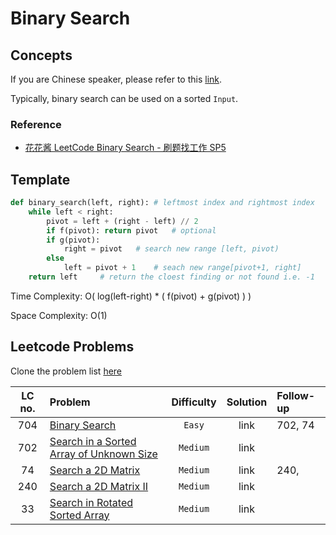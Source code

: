 # Binary Search

## Concepts

If you are Chinese speaker, please refer to this [link](https://www.youtube.com/watch?v=v57lNF2mb_s).

Typically, binary search can be used on a sorted `Input`.

### Reference

- [花花酱 LeetCode Binary Search - 刷题找工作 SP5](https://www.youtube.com/watch?v=v57lNF2mb_s)

## Template

```python
def binary_search(left, right): # leftmost index and rightmost index
    while left < right:
        pivot = left + (right - left) // 2
        if f(pivot): return pivot   # optional
        if g(pivot):
            right = pivot   # search new range [left, pivot)
        else
            left = pivot + 1    # seach new range[pivot+1, right]
    return left     # return the cloest finding or not found i.e. -1
```

Time Complexity: O( log(left-right) \* ( f(pivot) + g(pivot) ) )

Space Complexity: O(1)

## Leetcode Problems

Clone the problem list [here](https://leetcode.com/list/xicd2ynj)

| LC no. | Problem                                                                                                             | Difficulty | Solution | Follow-up |
| :----: | :------------------------------------------------------------------------------------------------------------------ | :--------: | :------: | :-------- |
|  704   | [Binary Search](https://leetcode.com/problems/binary-search/)                                                       |   `Easy`   |   link   | 702, 74   |
|  702   | [Search in a Sorted Array of Unknown Size](https://leetcode.com/problems/search-in-a-sorted-array-of-unknown-size/) |  `Medium`  |   link   |           |
|   74   | [Search a 2D Matrix](https://leetcode.com/problems/search-a-2d-matrix/)                                             |  `Medium`  |   link   | 240,      |
|  240   | [Search a 2D Matrix II](https://leetcode.com/problems/search-a-2d-matrix-ii/)                                       |  `Medium`  |   link   |           |
|   33   | [Search in Rotated Sorted Array](https://leetcode.com/problems/search-in-rotated-sorted-array/)                     |  `Medium`  |   link   |           |
